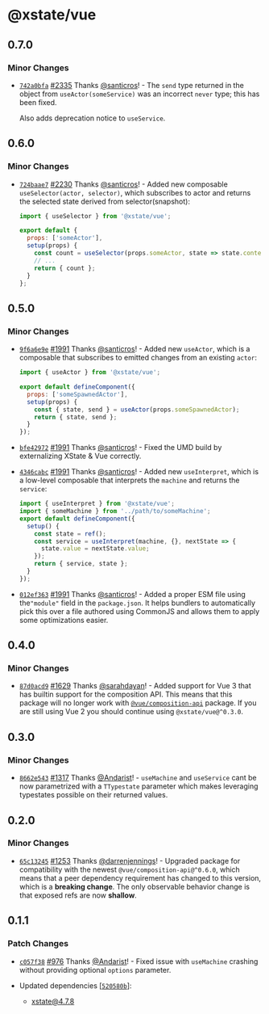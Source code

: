 # @xstate/vue

## 0.7.0

### Minor Changes

- [`742a0bfa`](https://github.com/davidkpiano/xstate/commit/742a0bfa970c94957bf21904fc84b8031369e316) [#2335](https://github.com/davidkpiano/xstate/pull/2335) Thanks [@santicros](https://github.com/santicros)! - The `send` type returned in the object from `useActor(someService)` was an incorrect `never` type; this has been fixed.

  Also adds deprecation notice to `useService`.

## 0.6.0

### Minor Changes

- [`724baae7`](https://github.com/davidkpiano/xstate/commit/724baae76409a3dc6a5b03c47769918d600f478f) [#2230](https://github.com/davidkpiano/xstate/pull/2230) Thanks [@santicros](https://github.com/santicros)! - Added new composable `useSelector(actor, selector)`, which subscribes to actor and returns the selected state derived from selector(snapshot):

  ```js
  import { useSelector } from '@xstate/vue';

  export default {
    props: ['someActor'],
    setup(props) {
      const count = useSelector(props.someActor, state => state.context.count);
      // ...
      return { count };
    }
  };
  ```

## 0.5.0

### Minor Changes

- [`9f6a6e9e`](https://github.com/davidkpiano/xstate/commit/9f6a6e9ea8fdcbdffe0742343eb9c28da1aadb7f) [#1991](https://github.com/davidkpiano/xstate/pull/1991) Thanks [@santicros](https://github.com/santicros)! - Added new `useActor`, which is a composable that subscribes to emitted changes from an existing `actor`:

  ```js
  import { useActor } from '@xstate/vue';

  export default defineComponent({
    props: ['someSpawnedActor'],
    setup(props) {
      const { state, send } = useActor(props.someSpawnedActor);
      return { state, send };
    }
  });
  ```

* [`bfe42972`](https://github.com/davidkpiano/xstate/commit/bfe42972cf624b990a280244e12e5976e5bd3048) [#1991](https://github.com/davidkpiano/xstate/pull/1991) Thanks [@santicros](https://github.com/santicros)! - Fixed the UMD build by externalizing XState & Vue correctly.

- [`4346cabc`](https://github.com/davidkpiano/xstate/commit/4346cabc42963211b471f214056db4d4f7e85539) [#1991](https://github.com/davidkpiano/xstate/pull/1991) Thanks [@santicros](https://github.com/santicros)! - Added new `useInterpret`, which is a low-level composable that interprets the `machine` and returns the `service`:

  ```js
  import { useInterpret } from '@xstate/vue';
  import { someMachine } from '../path/to/someMachine';
  export default defineComponent({
    setup() {
      const state = ref();
      const service = useInterpret(machine, {}, nextState => {
        state.value = nextState.value;
      });
      return { service, state };
    }
  });
  ```

* [`012ef363`](https://github.com/davidkpiano/xstate/commit/012ef3635cc06d8e5199cb85326b4b372714ca89) [#1991](https://github.com/davidkpiano/xstate/pull/1991) Thanks [@santicros](https://github.com/santicros)! - Added a proper ESM file using the`"module"` field in the `package.json`. It helps bundlers to automatically pick this over a file authored using CommonJS and allows them to apply some optimizations easier.

## 0.4.0

### Minor Changes

- [`87d0acd9`](https://github.com/davidkpiano/xstate/commit/87d0acd9e9530079829ad30228558b18b77ea4a2) [#1629](https://github.com/davidkpiano/xstate/pull/1629) Thanks [@sarahdayan](https://github.com/sarahdayan)! - Added support for Vue 3 that has builtin support for the composition API. This means that this package will no longer work with [`@vue/composition-api`](https://github.com/vuejs/composition-api) package. If you are still using Vue 2 you should continue using `@xstate/vue@^0.3.0`.

## 0.3.0

### Minor Changes

- [`8662e543`](https://github.com/davidkpiano/xstate/commit/8662e543393de7e2f8a6d92ff847043781d10f4d) [#1317](https://github.com/davidkpiano/xstate/pull/1317) Thanks [@Andarist](https://github.com/Andarist)! - `useMachine` and `useService` cant be now parametrized with a `TTypestate` parameter which makes leveraging typestates possible on their returned values.

## 0.2.0

### Minor Changes

- [`65c13245`](https://github.com/davidkpiano/xstate/commit/65c132458cdc73b242f9c0b22e61ba9ba7780509) [#1253](https://github.com/davidkpiano/xstate/pull/1253) Thanks [@darrenjennings](https://github.com/darrenjennings)! - Upgraded package for compatibility with the newest `@vue/composition-api@^0.6.0`, which means that a peer dependency requirement has changed to this version, which is a **breaking change**. The only observable behavior change is that exposed refs are now **shallow**.

## 0.1.1

### Patch Changes

- [`c057f38`](https://github.com/davidkpiano/xstate/commit/c057f38aa20d06501fd7e5893eef0d6688e547eb) [#976](https://github.com/davidkpiano/xstate/pull/976) Thanks [@Andarist](https://github.com/Andarist)! - Fixed issue with `useMachine` crashing without providing optional `options` parameter.

- Updated dependencies [[`520580b`](https://github.com/davidkpiano/xstate/commit/520580b4af597f7c83c329757ae972278c2d4494)]:
  - xstate@4.7.8
